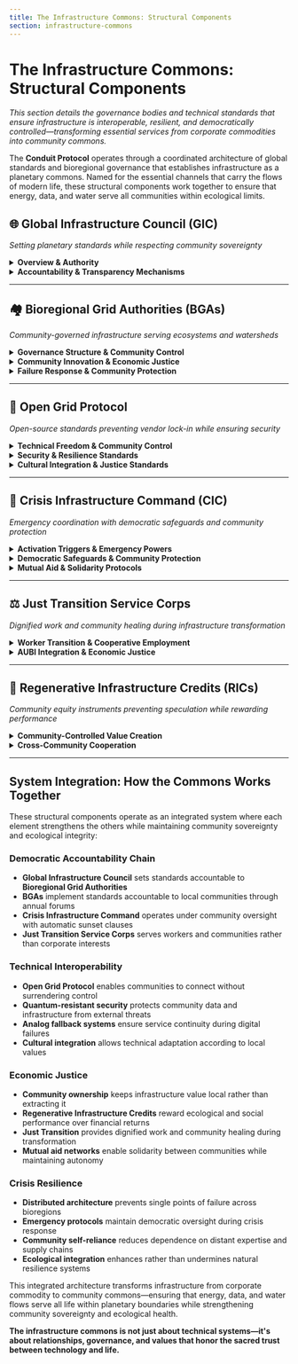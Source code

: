```yaml
---
title: The Infrastructure Commons: Structural Components
section: infrastructure-commons
---
```


# The Infrastructure Commons: Structural Components

*This section details the governance bodies and technical standards that ensure infrastructure is interoperable, resilient, and democratically controlled—transforming essential services from corporate commodities into community commons.*

The **Conduit Protocol** operates through a coordinated architecture of global standards and bioregional governance that establishes infrastructure as a planetary commons. Named for the essential channels that carry the flows of modern life, these structural components work together to ensure that energy, data, and water serve all communities within ecological limits.

## **🌐 Global Infrastructure Council (GIC)**
*Setting planetary standards while respecting community sovereignty*

<details>
<summary><strong>Overview & Authority</strong></summary>

The **Global Infrastructure Council** serves as a specialized sub-council within the **Meta-Governance Coordination Council (`council_mgcc`)**, responsible for setting global standards for grid interoperability, resilience, and data security. The GIC coordinates infrastructure governance across bioregions while ensuring that global standards accommodate local sovereignty and cultural diversity.

**Core Functions:**
- Establishing **Open Grid Protocol** technical standards for global interoperability
- Coordinating with **Meta-Governance Crisis Command (`process_crisis_command`)** during infrastructure emergencies
- Conducting annual grid resilience drills in partnership with the **Disaster Risk Reduction & Resilience Framework (`framework_drr`)**
- Overseeing the **Conduit Narrative Task Force** to showcase community-led infrastructure successes

</details>

<details>
<summary><strong>Accountability & Transparency Mechanisms</strong></summary>

> **Key Safeguard**: All GIC members must submit **Conflict-of-Interest Disclosures**, enforceable by the **Digital Justice Tribunal (`institution_dj_tribunal`)** with penalties including removal from office and financial restitution.

**Transparency Requirements:**
- **Public Decision Tracking**: All GIC decisions logged publicly within 24 hours with rationale documentation
- **Community Input Processes**: Quarterly forums where **Bioregional Grid Authorities** can challenge or propose modifications to global standards
- **Independent Oversight**: Annual audits by rotating teams including community representatives, technical experts, and Indigenous knowledge keepers
- **Whistleblower Protection**: Secure channels for reporting corruption or corporate capture, protected by the **Justice Systems Framework (`framework_justice_reform`)**

**Democratic Safeguards:**
- **Rotating Leadership**: GIC chair rotates annually between Global North, Global South, and Indigenous representatives
- **Community Veto Authority**: Bioregional authorities can collectively reject global standards that conflict with local sovereignty
- **Cultural Protocol Integration**: All standards development must include Indigenous consultation and traditional knowledge assessment

</details>

---

## **🏘️ Bioregional Grid Authorities (BGAs)**
*Community-governed infrastructure serving ecosystems and watersheds*

<details>
<summary><strong>Governance Structure & Community Control</strong></summary>

**Bioregional Grid Authorities** represent the heart of democratic infrastructure governance—community-controlled bodies managing local energy, data, and water systems according to ecosystem boundaries rather than political lines. Each BGA operates within a specific bioregion (watershed, ecosystem, or cultural territory) with governance that prioritizes community needs over corporate profits.

**Democratic Composition:**
- **Minimum 40% Community Representation**: Local residents elected through community assemblies or traditional governance processes
- **30% Technical Expertise**: Engineers, data specialists, and water management experts with community accountability
- **30% Ecological Stewardship**: Environmental scientists, traditional knowledge keepers, and ecosystem representatives

**Decision-Making Authority:**
- **Local Infrastructure Control**: Final authority over energy generation, data networks, and water systems within bioregional boundaries
- **Budget Allocation**: Direct control over infrastructure investment priorities and maintenance schedules
- **Cultural Integration**: Authority to modify technical systems according to local values and traditional practices
- **Emergency Response**: Coordinated authority during infrastructure crises with community oversight requirements

</details>

<details>
<summary><strong>Community Innovation & Economic Justice</strong></summary>

> **Economic Democracy**: BGAs allocate 10% of **Global Commons Fund** financing to community-led innovation projects, ensuring that infrastructure development serves local priorities and builds local capacity.

**Community Wealth Building:**
- **Local Innovation Fund**: 10% of all infrastructure funding directed to community-designed projects and local technical capacity building
- **Cooperative Employment**: Priority hiring for local residents in infrastructure jobs with union-equivalent wages and benefits
- **Revenue Sharing**: Community ownership of infrastructure assets generates local revenue rather than extracting wealth to distant shareholders
- **Skills Development**: Training programs enabling community members to maintain and upgrade local infrastructure systems

**Accountability Mechanisms:**
- **Annual Community Forums**: Binding feedback sessions where residents evaluate BGA performance and set priorities
- **Public Financial Audits**: All financial decisions logged publicly and audited via the **Infrastructure Integrity Protocol**
- **Performance Metrics**: Community satisfaction, infrastructure reliability, and ecological health indicators tracked transparently
- **Community Override Authority**: Residents can override BGA decisions through majority vote processes within 72 hours for non-critical systems

</details>

<details>
<summary><strong>Failure Response & Community Protection</strong></summary>

> **Accountability Enforcement**: BGAs failing more than 50% of performance metrics for 2 consecutive years trigger temporary stewardship by the **Office of Commons Transition (`office_commons_transition`)** with mandatory community-led restructuring within 12 months.

**Performance Standards:**
- **Service Reliability**: 95% uptime for essential services with rapid restoration protocols
- **Community Satisfaction**: 75% approval rating in annual community surveys
- **Financial Transparency**: Zero tolerance for corruption or mismanagement of community resources
- **Ecological Performance**: Net positive impact on local ecosystem health and regeneration

**Intervention Protocols:**
- **Early Warning System**: Quarterly performance reviews with community input and corrective action requirements
- **Peer Support Network**: BGAs share best practices and provide mutual assistance during challenges
- **Temporary Stewardship**: Independent management during performance failures with community oversight and mandatory improvement plans
- **Community Restoration**: Failed BGAs reorganized through community assemblies with enhanced accountability mechanisms

</details>

---

## **🔧 Open Grid Protocol**
*Open-source standards preventing vendor lock-in while ensuring security*

<details>
<summary><strong>Technical Freedom & Community Control</strong></summary>

The **Open Grid Protocol** establishes open-source technical standards that enable communities to build, maintain, and modify infrastructure systems without dependence on corporate vendors. These standards ensure that communities can choose the best technologies for their needs while maintaining interoperability with broader regional and global networks.

**Core Technical Standards:**
- **Open-Source Hardware Designs**: Community-controlled blueprints for energy generation, data networking, and water treatment systems
- **Interoperability APIs**: Standardized interfaces enabling equipment from different manufacturers to work together seamlessly
- **Modular Architecture**: Infrastructure designs that enable component replacement, system expansion, and community customization
- **Documentation Requirements**: Comprehensive maintenance and repair documentation in local languages with community training materials

**Community Technology Rights:**
- **Modification Authority**: Legal and technical right for communities to adapt systems according to local needs and values
- **Repair and Maintenance**: Community access to spare parts, diagnostic tools, and technical support without vendor dependence
- **Data Sovereignty**: Community ownership and control of all data generated by local infrastructure systems
- **Vendor Independence**: Ability to switch suppliers or service providers without losing system functionality

</details>

<details>
<summary><strong>Security & Resilience Standards</strong></summary>

> **Quantum-Resistant Design**: All infrastructure systems certified by the **Quantum Governance Lab** with security updates every 24 months and adoption requirements within 12 months for new projects.

**Cybersecurity Framework:**
- **Quantum-Resistant Encryption**: Protection against current and future cyber threats including quantum computing attacks
- **Regular Security Updates**: Mandatory security patches with community notification and transparent vulnerability disclosure
- **Air-Gapped Critical Systems**: Essential infrastructure controls isolated from internet-connected networks
- **Community Cybersecurity Training**: Local capacity development for detecting and responding to cyber threats

**Analog Fallback Systems:**
- **Manual Override Capabilities**: Physical controls enabling infrastructure operation during cyber failures
- **Mechanical Backup Systems**: Non-digital systems maintaining 50% service capacity during complete digital system failure
- **Priority Service Protection**: Hospitals, emergency services, public water/sanitation, and food distribution maintain operation during failures
- **Community Emergency Protocols**: Local procedures for operating backup systems with community training requirements

</details>

<details>
<summary><strong>Cultural Integration & Justice Standards</strong></summary>

> **Language Justice**: User-facing interfaces and emergency protocols must support the top 3 most-spoken languages per bioregion, with **Global Commons Fund** funding for minority language preservation.

**Cultural Sovereignty Protections:**
- **Community Technology Sovereignty**: BGAs can opt out of smart grid technologies through community-led democratic decisions
- **Sacred Infrastructure Design**: Infrastructure incorporating traditional artistic patterns, storytelling elements, and spiritual practices
- **Traditional Technology Integration**: Combining Indigenous and modern technologies according to community preferences and protocols
- **Sacred Site Protection**: Absolute avoidance of areas designated sacred by Indigenous communities through **Earth Council (`council_earth`)** authority

**Neutrality and Peace Standards:**
- **Military Use Prohibition**: Infrastructure cannot be used for military aggression, enforceable by **Digital Justice Tribunal** with penalties including asset seizure
- **Humanitarian Access**: Essential services continue during conflicts with protections for medical facilities, schools, and community centers
- **Conflict Resolution Support**: Infrastructure systems designed to support rather than undermine community harmony and cooperation

</details>

---

## **🚨 Crisis Infrastructure Command (CIC)**
*Emergency coordination with democratic safeguards and community protection*

<details>
<summary><strong>Activation Triggers & Emergency Powers</strong></summary>

The **Crisis Infrastructure Command** provides coordinated emergency response during infrastructure failures while maintaining democratic accountability and community sovereignty. CIC operates under clear triggers, limited authority, and mandatory sunset clauses to prevent abuse of emergency powers.

| **Crisis Level** | **Activation Trigger** | **Response Authority** | **Duration Limits** |
|------------------|------------------------|------------------------|---------------------|
| **Level 1** | Regional grid disruption affecting >500,000 people | 72-hour rapid response with automatic sunset | All decisions expire in 90 days |
| **Level 2** | Multi-bioregional infrastructure failure | Coordinated resource mobilization | Community override via majority vote |
| **Level 3** | Planetary-scale threats (solar storms, cyber warfare, climate tipping points) | Emergency protocol activation | 2/3 majority required for critical systems |

**Emergency Response Powers:**
- **Resource Mobilization**: Authority to redirect infrastructure resources for emergency response with transparent allocation protocols
- **Coordination Override**: Temporary authority to coordinate across BGAs during multi-regional emergencies
- **Emergency Procurement**: Streamlined purchasing of emergency equipment and services with full public disclosure
- **Communication Authority**: Priority access to communication networks for emergency coordination and public information

</details>

<details>
<summary><strong>Democratic Safeguards & Community Protection</strong></summary>

> **Community Override Authority**: Communities can override non-critical CIC directives through simple majority vote within 72 hours, with appeals processed within 24 hours by the **Digital Justice Tribunal**.

**Accountability Requirements:**
- **Public Logging**: All CIC decisions logged publicly within 24 hours with full rationale documentation
- **Community Notification**: Affected communities receive immediate notification of emergency actions with appeals processes
- **Mandatory FPIC 2.0**: All actions affecting Indigenous territories require enhanced consent protocols even on accelerated timelines
- **Independent Oversight**: Civil society observers monitor CIC operations with authority to report violations to **Digital Justice Tribunal**

**Rights Protections:**
- **Essential Service Priority**: CIC must prioritize community needs over corporate interests during emergencies
- **Cultural Sensitivity**: Emergency protocols accommodate traditional governance processes and ceremonial requirements
- **Post-Crisis Reconciliation**: Public hearings within 30 days of Level 2+ actions with community representation and reparations authority
- **Learning Integration**: Crisis response lessons integrated into improved protocols with community input requirements

</details>

<details>
<summary><strong>Mutual Aid & Solidarity Protocols</strong></summary>

> **Grid Brotherhood Agreements**: BGAs commit to reciprocal energy sharing up to 15% of capacity during emergencies, with transparent allocation protocols and community solidarity networks.

**Emergency Resource Sharing:**
- **Crisis Resource Pools**: 15% of grid capacity reserved for emergency support to neighboring communities
- **Mutual Aid Networks**: Pre-negotiated agreements for sharing equipment, expertise, and personnel during crises
- **Solidarity Financing**: Emergency funding for communities affected by disasters with rapid disbursement protocols
- **Community Evacuation Support**: Coordinated support for climate migration and emergency displacement

**Sabotage Response Protocols:**
- **Forensic Investigation**: **Quantum Governance Lab** conducts technical analysis of deliberate attacks with evidence preservation
- **System Isolation**: Immediate disconnection of compromised systems to prevent cascade failures
- **Reparations Enforcement**: **Digital Justice Tribunal** authority to require compensation from perpetrators
- **Community Security Training**: Local capacity development for detecting and reporting sabotage attempts

</details>

---

## **⚖️ Just Transition Service Corps**
*Dignified work and community healing during infrastructure transformation*

<details>
<summary><strong>Worker Transition & Cooperative Employment</strong></summary>

The **Just Transition Service Corps** operates as a specialized branch of **Community Work Teams (`institution_cwt`)**, providing retraining and dignified employment for workers transitioning from extractive to regenerative infrastructure. The Corps honors workers' existing expertise while building skills for the clean energy future.

**Worker Support Programs:**
- **Skills Translation**: Recognition that fossil fuel industry skills directly transfer to renewable infrastructure development
- **Paid Apprenticeships**: Union-equivalent wages during training combining existing expertise with renewable energy technical skills
- **Cooperative Ownership**: Worker ownership opportunities in community infrastructure projects with shared decision-making authority
- **Geographic Preference**: Priority employment for displaced workers in their home communities rather than forced relocation

**Community Healing Integration:**
- **Trauma-Informed Support**: Partnership with **Mental Health Governance Framework (`framework_mental_health`)** for communities near decommissioning sites
- **Cultural Restoration**: Support for revitalizing traditional practices disrupted by extractive infrastructure
- **Environmental Health**: Healthcare access for workers with extraction-related health impacts
- **Community Wealth Building**: Infrastructure projects generating local employment and economic development

</details>

<details>
<summary><strong>AUBI Integration & Economic Justice</strong></summary>

> **Economic Recognition**: All Corps work rewarded through the **AUBI** system, with **Hearts** for community care and **Leaves** for ecological restoration, ensuring economic security during transition.

**Financial Security:**
- **Transition Income**: **Hearts** currency providing basic income security during retraining periods
- **Skills Development Rewards**: Additional **Hearts** for completing training programs and achieving technical certifications
- **Ecological Work Recognition**: **Leaves** rewards for environmental restoration, decommissioning, and regenerative infrastructure development
- **Community Contribution**: **Hearts** for supporting other community members during transition and providing local expertise

**Cooperative Development:**
- **Worker Ownership**: Corps members gain ownership stakes in infrastructure projects they help develop
- **Democratic Workplace**: Worker control over job assignments, working conditions, and project priorities
- **Skill Sharing**: Experienced workers teach traditional skills while learning renewable technologies
- **Community Integration**: Corps projects designed to strengthen rather than disrupt existing community relationships

</details>

---

## **🌱 Regenerative Infrastructure Credits (RICs)**
*Community equity instruments preventing speculation while rewarding performance*

<details>
<summary><strong>Community-Controlled Value Creation</strong></summary>

**Regenerative Infrastructure Credits** represent a revolutionary approach to infrastructure financing that keeps value within communities while preventing speculative bubbles. Unlike traditional financial instruments, RICs cannot be traded on open markets and only exchange between certified **Global Governance Framework** entities.

**Design Principles:**
- **Non-Transferable**: RICs cannot be sold to speculative investors or corporate entities outside the GGF ecosystem
- **Community Benefit**: Credits tied directly to community wellbeing outcomes rather than financial returns
- **Regenerative Performance**: Value linked to ecological restoration, community health, and cultural vitality metrics
- **Democratic Control**: Communities control RIC allocation and can veto extractive financing instruments through participatory budgeting

**Community Protection Mechanisms:**
- **Anti-Speculation Safeguards**: RICs cannot be bundled, securitized, or traded on financial markets
- **Community Veto Authority**: BGAs can reject initial financing instruments deemed extractive through democratic processes
- **Local Value Retention**: RIC value flows to community development, infrastructure maintenance, and local economic projects
- **Transparency Requirements**: All RIC transactions logged publicly with community access to allocation decisions

</details>

<details>
<summary><strong>Cross-Community Cooperation</strong></summary>

> **RIC Exchange Protocol**: BGAs can exchange credits with mutual agreement, audited by the **Aurora Accord**, with disputes resolved by the **Digital Justice Tribunal** within 30 days.

**Solidarity Economics:**
- **Mutual Aid Exchanges**: Communities can share RICs to support each other during emergencies or development projects
- **Bioregional Cooperation**: Credits enable resource sharing across ecosystem boundaries while maintaining community control
- **Capacity Building**: Established communities use RICs to support emerging communities developing infrastructure capacity
- **Knowledge Sharing**: RIC exchanges include technical assistance and knowledge transfer between communities

**Performance Integration:**
- **Love Ledger Connection**: RIC generation tracked through **Love Ledger (`platform_love_ledger`)** with transparent community contribution recording
- **Ecological Metrics**: Credits linked to measurable improvements in biodiversity, soil health, water quality, and carbon sequestration
- **Community Health**: RIC value connected to improvements in **Love, Meaning, and Connection Index (`metric_lmci`)** and local wellbeing indicators
- **Cultural Vitality**: Credits reward preservation and revitalization of traditional knowledge and cultural practices

</details>

---

## System Integration: How the Commons Works Together

These structural components operate as an integrated system where each element strengthens the others while maintaining community sovereignty and ecological integrity:

### **Democratic Accountability Chain**
- **Global Infrastructure Council** sets standards accountable to **Bioregional Grid Authorities**
- **BGAs** implement standards accountable to local communities through annual forums
- **Crisis Infrastructure Command** operates under community oversight with automatic sunset clauses
- **Just Transition Service Corps** serves workers and communities rather than corporate interests

### **Technical Interoperability**
- **Open Grid Protocol** enables communities to connect without surrendering control
- **Quantum-resistant security** protects community data and infrastructure from external threats
- **Analog fallback systems** ensure service continuity during digital failures
- **Cultural integration** allows technical adaptation according to local values

### **Economic Justice**
- **Community ownership** keeps infrastructure value local rather than extracting it
- **Regenerative Infrastructure Credits** reward ecological and social performance over financial returns
- **Just Transition** provides dignified work and community healing during transformation
- **Mutual aid networks** enable solidarity between communities while maintaining autonomy

### **Crisis Resilience**
- **Distributed architecture** prevents single points of failure across bioregions
- **Emergency protocols** maintain democratic oversight during crisis response
- **Community self-reliance** reduces dependence on distant expertise and supply chains
- **Ecological integration** enhances rather than undermines natural resilience systems

This integrated architecture transforms infrastructure from corporate commodity to community commons—ensuring that energy, data, and water flows serve all life within planetary boundaries while strengthening community sovereignty and ecological health.

**The infrastructure commons is not just about technical systems—it's about relationships, governance, and values that honor the sacred trust between technology and life.**
